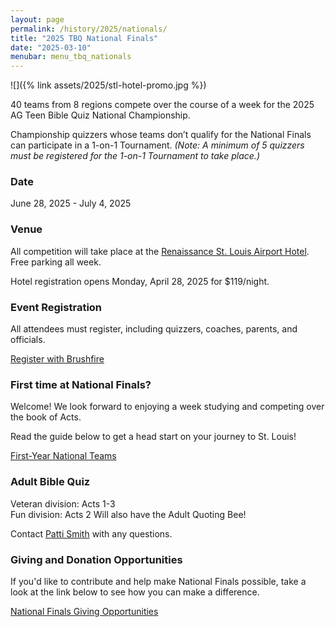 ```yaml
---
layout: page
permalink: /history/2025/nationals/
title: "2025 TBQ National Finals"
date: "2025-03-10"
menubar: menu_tbq_nationals
---
```


![]({% link assets/2025/stl-hotel-promo.jpg %})

40 teams from 8 regions compete over the course of a week for the 2025 AG Teen Bible Quiz National Championship.

Championship quizzers whose teams don’t qualify for the National Finals can participate in a 1-on-1 Tournament. _(Note: A minimum of 5 quizzers must be registered for the 1-on-1 Tournament to take place.)_

### Date

June 28, 2025 - July 4, 2025

### Venue

All competition will take place at the [Renaissance St. Louis Airport Hotel](https://www.marriott.com/en-us/hotels/stlsa-renaissance-st-louis-airport-hotel/overview/). Free parking all week.

Hotel registration opens Monday, April 28, 2025 for $119/night.

<!-- Hotel for 1-4 in a room $139.00. (Regular rate $201.00). Discounted parking at $10.00 per day. (Regular rate $22.00) -->

<!-- <a href="https://www.hyatt.com/en-US/group-booking/DFWRD/G-BIBL" class="button is-primary">Book your room</a> -->

<!-- NOTE: The deadline to get the discounted rate for the hotel is **Tuesday, May 28, 2024**. -->

### Event Registration

All attendees must register, including quizzers, coaches, parents, and officials.

<a href="https://brushfire.com/agusa/NBQ/600295" class="button is-primary">Register with Brushfire</a>

<!-- ### Schedule & Scores -->

<!-- 40 teams compete over 4 days for the National Chamionship.

There will be a 1-on-1 Tournament for those Championship quizzers whose team does not make it.
_(need minimum of 5 quizzers for the 1 on 1 tournament)_ -->

<!-- <a href="{% link _pages/history/2024/nationals/schedule.md %}" class="button is-primary">National Finals Schedule</a>
<a href="{% link _pages/live-events.md %}?eventId=7857ed3d-7ac4-4b4a-1275-08dc791c223e" class="button is-primary">Match Schedule &amp; Live Scores</a> -->

<!-- ### Discord

Communication at the event will be done through a free app called Discord.

Discord is the platform where you will find the latest announcements and news throughout the week. Plus, it is also a great place to connect with the community by finding rides to/from the airport, setting up a time for fellowship in the lobbies, scheduling your team photos, and much more.

Complete instructions on how to get setup and running with Discord is [available here]({% link _pages/discord.md %}).

<a href="https://discord.gg/URCCZpp9q5" class="button is-primary">Join the Bible Quiz Discord Server</a> -->

<!-- ### Scholarships

Over $30,000 in scholarships will be awarded to quizzers at Nationals Finals. Hit the link below to view available scholarships. Deadline to apply is June 14, 2024.

<a href="{% link assets/2024/2024-tbq-nationals-scholarships.pdf %}" class="button is-primary">View Scholarship Information</a> -->

<!-- <a href="https://agyouth.formstack.com/forms/scholarship2024" class="button is-primary">Apply for Scholarships</a> -->

<!-- ### FAQ

Find answers to the most commonly asked questions.

<a href="{% link _pages/history/2024/nationals/faq.md %}" class="button is-primary">National Finals FAQ</a> -->

### First time at National Finals?

Welcome! We look forward to enjoying a week studying and competing over the book of Acts.

Read the guide below to get a head start on your journey to St. Louis!

<a href="{% link _pages/history/2025/nationals/first-time.md %}" class="button is-primary">First-Year National Teams</a>

### Adult Bible Quiz

Veteran division: Acts 1-3  
Fun division: Acts 2
Will also have the Adult Quoting Bee!

<!-- As part of the Adult Bible Quiz event at the National Finals for 2024, a Quoting Bee will be held before the ABQ team competition for all adults registered. There will be 2 Quoting Bees: The first, ages 18-39, and the second, ages 40 and up.  The Quoting Bee will cover James Chapter 1.

Included in each set of questions for the "Fun division" there will be 1 Application Question over James 1 & 2. -->

Contact [Patti Smith](mailto:p.s.momof5@gmail.com) with any questions.

### Giving and Donation Opportunities

If you'd like to contribute and help make National Finals possible, take a look at the link below to see how you can make a difference.

<a href="{% link _pages/history/2025/nationals/donations.md %}" class="button is-primary">National Finals Giving Opportunities</a>

<!-- ### Tie-Breakers

<a href="{% link assets/2025/24-25 TBQ Tie-Breaker Rules.pdf %}" class="button is-primary">Download Tie-Breaking Rules</a> -->
